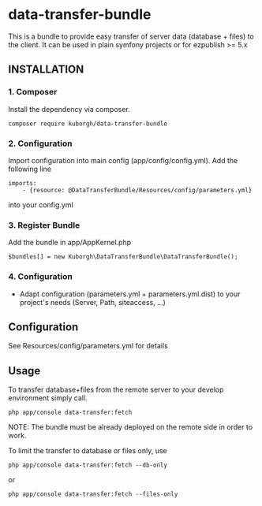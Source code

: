 data-transfer-bundle
====================

This is a bundle to provide easy transfer of server data (database + files) to the client. It can be used in plain symfony projects or for ezpublish >= 5.x

## INSTALLATION ##

### 1. Composer
Install the dependency via composer.
```
composer require kuborgh/data-transfer-bundle
```

### 2. Configuration
Import configuration into main config (app/config/config.yml). Add the following line
```
imports:
    - {resource: @DataTransferBundle/Resources/config/parameters.yml}
```
into your config.yml

### 3. Register Bundle
Add the bundle in app/AppKernel.php
```
$bundles[] = new Kuborgh\DataTransferBundle\DataTransferBundle();
```

### 4. Configuration
* Adapt configuration (parameters.yml + parameters.yml.dist) to your project's needs (Server, Path, siteaccess, ...)

## Configuration ##

See Resources/config/parameters.yml for details

## Usage ##

To transfer database+files from the remote server to your develop environment simply call.
```
php app/console data-transfer:fetch
```

NOTE: The bundle must be already deployed on the remote side in order to work.

To limit the transfer to database or files only, use
```
php app/console data-transfer:fetch --db-only
```
or 
```
php app/console data-transfer:fetch --files-only
```
